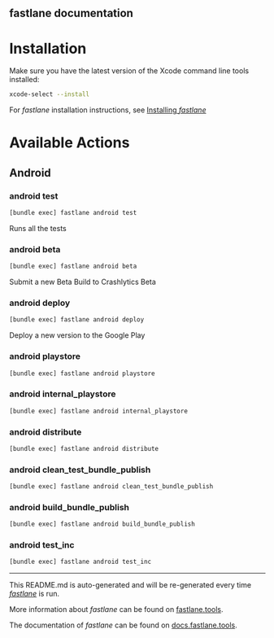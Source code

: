 fastlane documentation
----

# Installation

Make sure you have the latest version of the Xcode command line tools installed:

```sh
xcode-select --install
```

For _fastlane_ installation instructions, see [Installing _fastlane_](https://docs.fastlane.tools/#installing-fastlane)

# Available Actions

## Android

### android test

```sh
[bundle exec] fastlane android test
```

Runs all the tests

### android beta

```sh
[bundle exec] fastlane android beta
```

Submit a new Beta Build to Crashlytics Beta

### android deploy

```sh
[bundle exec] fastlane android deploy
```

Deploy a new version to the Google Play

### android playstore

```sh
[bundle exec] fastlane android playstore
```



### android internal_playstore

```sh
[bundle exec] fastlane android internal_playstore
```



### android distribute

```sh
[bundle exec] fastlane android distribute
```



### android clean_test_bundle_publish

```sh
[bundle exec] fastlane android clean_test_bundle_publish
```



### android build_bundle_publish

```sh
[bundle exec] fastlane android build_bundle_publish
```



### android test_inc

```sh
[bundle exec] fastlane android test_inc
```



----

This README.md is auto-generated and will be re-generated every time [_fastlane_](https://fastlane.tools) is run.

More information about _fastlane_ can be found on [fastlane.tools](https://fastlane.tools).

The documentation of _fastlane_ can be found on [docs.fastlane.tools](https://docs.fastlane.tools).
